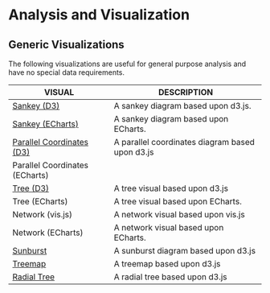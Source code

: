 # Analysis and Visualization

## Generic Visualizations

The following visualizations are useful for general purpose analysis and have no special data requirements.

| VISUAL                                                    | DESCRIPTION                                     |
| --------------------------------------------------------- | ----------------------------------------------- |
| [Sankey (D3)](/servlet/analysis/d3/sankey.html)                | A sankey diagram based upon d3.js.              |
| [Sankey (ECharts)](/servlet/analysis/d3/sankey.html)                | A sankey diagram based upon ECharts.              |
| [Parallel Coordinates (D3)](/servlet/analysis/d3/pc.html) | A parallel coordinates diagram based upon d3.js |
| Parallel Coordinates (ECharts)                            |                                                 |
| [Tree (D3)](/servlet/analysis/d3/tree.html)                                                 | A tree visual based upon d3.js                  |
| Tree (ECharts)                                            | A tree visual based upon ECharts.               |
| Network (vis.js)                                          | A network visual based upon vis.js              |
| Network (ECharts)                                         | A network visual based upon ECharts.            |
| [Sunburst](/servlet/analysis/d3/sunburst.html) | A sunburst diagram based upon d3.js |
| [Treemap](/servlet/analysis/d3/treemap.html) | A treemap based upon d3.js |
| [Radial Tree](/servlet/analysis/d3/treemap.html) | A radial tree based upon d3.js |
